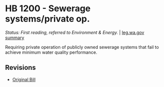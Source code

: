 # HB 1200 - Sewerage systems/private op.
*Status: First reading, referred to Environment & Energy.* | [leg.wa.gov summary](https://app.leg.wa.gov/billsummary?BillNumber=1200&Year=2021)

Requiring private operation of publicly owned sewerage systems that fail to achieve minimum water quality performance.

## Revisions
* [Original Bill](1/)